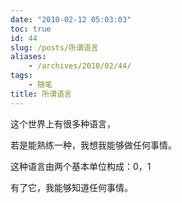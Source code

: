 ```yaml
---
date: "2010-02-12 05:03:03"
toc: true
id: 44
slug: /posts/所谓语言
aliases:
    - /archives/2010/02/44/
tags:
    - 随笔
title: 所谓语言
---
```


这个世界上有很多种语言，

 

若是能熟练一种，我想我能够做任何事情。

 

这种语言由两个基本单位构成：0，1

 

有了它，我能够知道任何事情。